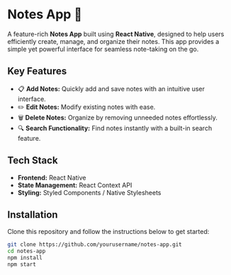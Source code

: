 # Notes App 📒

A feature-rich **Notes App** built using **React Native**, designed to help users efficiently create, manage, and organize their notes. This app provides a simple yet powerful interface for seamless note-taking on the go.

## Key Features

- 📋 **Add Notes:** Quickly add and save notes with an intuitive user interface.
- ✏️ **Edit Notes:** Modify existing notes with ease.
- 🗑️ **Delete Notes:** Organize by removing unneeded notes effortlessly.
- 🔍 **Search Functionality:** Find notes instantly with a built-in search feature.

## Tech Stack

- **Frontend:** React Native
- **State Management:** React Context API
- **Styling:** Styled Components / Native Stylesheets

## Installation

Clone this repository and follow the instructions below to get started:

```bash
git clone https://github.com/yourusername/notes-app.git
cd notes-app
npm install
npm start

```
